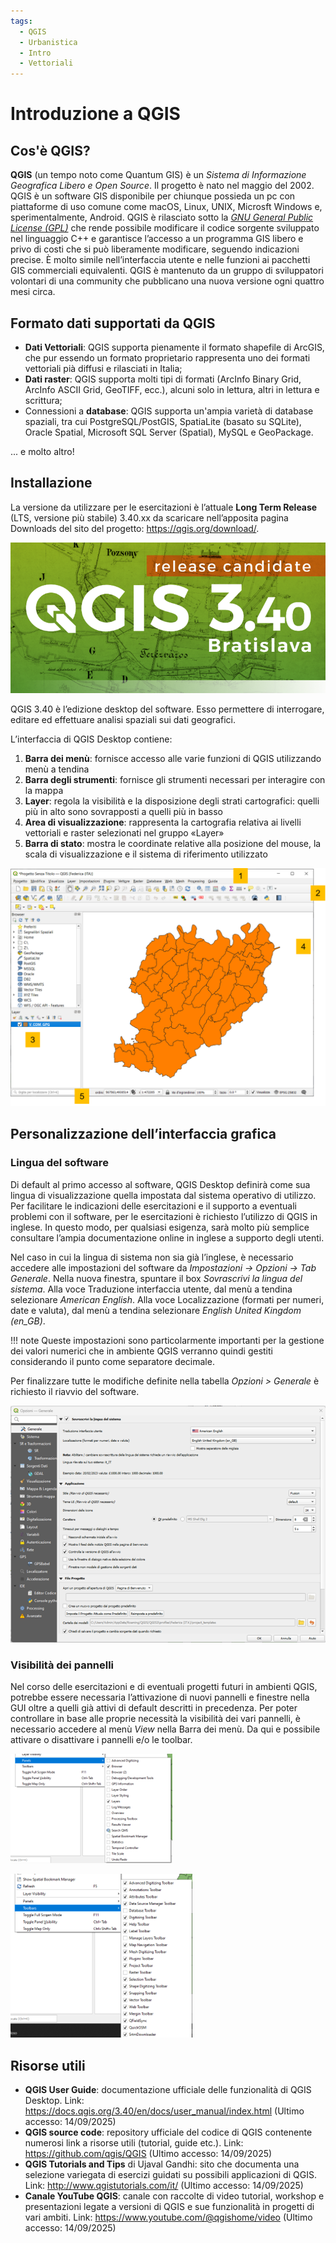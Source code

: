 ```yaml
---
tags:
  - QGIS
  - Urbanistica
  - Intro
  - Vettoriali
---
```

# Introduzione a QGIS

## Cos'è QGIS?

**QGIS** (un tempo noto come Quantum GIS) è un *Sistema di Informazione Geografica Libero e Open Source*. Il progetto è nato nel maggio del 2002. 
QGIS è un software GIS disponibile per chiunque possieda un pc con piattaforme di uso comune come macOS, Linux, UNIX, Microsft Windows e, sperimentalmente, Android. 
QGIS è rilasciato sotto la [*GNU General Public License (GPL)*](https://github.com/qgis/QGIS?tab=GPL-2.0-1-ov-file#readme) che rende possibile modificare il codice sorgente sviluppato nel linguaggio C++ e garantisce l’accesso a un programma GIS libero e privo di costi che si può liberamente modificare, seguendo indicazioni precise. 
È molto simile nell’interfaccia utente e nelle funzioni ai pacchetti GIS commerciali equivalenti. QGIS è mantenuto da un gruppo di sviluppatori volontari di una community che pubblicano una nuova versione ogni quattro mesi circa.

## Formato dati supportati da QGIS

- **Dati Vettoriali**: QGIS supporta pienamente il formato shapefile di ArcGIS, che pur essendo un formato proprietario rappresenta uno dei formati vettoriali pià diffusi e rilasciati in Italia; 
- **Dati raster**: QGIS supporta molti tipi di formati (ArcInfo Binary Grid, ArcInfo ASCII Grid, GeoTIFF, ecc.), alcuni solo in lettura, altri in lettura e scrittura;
- Connessioni a **database**: QGIS supporta un'ampia varietà di database spaziali, tra cui PostgreSQL/PostGIS, SpatiaLite (basato su SQLite), Oracle Spatial, Microsoft SQL Server (Spatial), MySQL e GeoPackage.

... e molto altro!

## Installazione

La versione da utilizzare per le esercitazioni è l’attuale **Long Term Release** (LTS, versione più stabile) 3.40.xx da scaricare nell’apposita pagina Downloads del sito del progetto: https://qgis.org/download/.

![Logo QGIS 3.40 LTR](../assets/img/qgis340logo.png)

QGIS 3.40 è l’edizione desktop del software. Esso permettere di interrogare, editare ed effettuare analisi spaziali sui dati geografici.

L’interfaccia di QGIS Desktop contiene:

1.	**Barra dei menù**: fornisce accesso alle varie funzioni di QGIS utilizzando menù a tendina 
2.	**Barra degli strumenti**: fornisce gli strumenti necessari per interagire con la mappa 
3.	**Layer**: regola la visibilità e la disposizione degli strati cartografici: quelli più in alto sono sovrapposti a quelli più in basso 
4.	**Area di visualizzazione**: rappresenta la cartografia relativa ai livelli vettoriali e raster selezionati nel gruppo «Layer» 
5.	**Barra di stato**: mostra le coordinate relative alla posizione del mouse, la scala di visualizzazione e il sistema di riferimento utilizzato 

![Interfaccia grafica utente di QGIS](../assets/img/GUI.png)

## Personalizzazione dell’interfaccia grafica

### Lingua del software

Di default al primo accesso al software, QGIS Desktop definirà come sua lingua di visualizzazione quella impostata dal sistema operativo di utilizzo. Per facilitare le indicazioni delle esercitazioni e il supporto a eventuali problemi con il software, per le esercitazioni è richiesto l’utilizzo di QGIS in inglese. In questo modo, per qualsiasi esigenza, sarà molto più semplice consultare l’ampia documentazione online in inglese a supporto degli utenti.

Nel caso in cui la lingua di sistema non sia già l’inglese, è necessario accedere alle impostazioni del software da *Impostazioni -> Opzioni -> Tab Generale*. Nella nuova finestra, spuntare il box *Sovrascrivi la lingua del sistema*.
Alla voce Traduzione interfaccia utente, dal menù a tendina selezionare *American English*. 
Alla voce Localizzazione (formati per numeri, date e valuta), dal menù a tendina selezionare *English United Kingdom (en_GB)*.

!!! note
    Queste impostazioni sono particolarmente importanti per la gestione dei valori numerici che in ambiente QGIS verranno quindi gestiti considerando il punto come separatore decimale.

Per finalizzare tutte le modifiche definite nella tabella *Opzioni > Generale* è richiesto il riavvio del software.

![Preferenze software per linguaggio](../assets/img/settings-language.png)

### Visibilità dei pannelli

Nel corso delle esercitazioni e di eventuali progetti futuri in ambienti QGIS, potrebbe essere necessaria l’attivazione di nuovi pannelli e finestre nella GUI oltre a quelli già attivi di default descritti in precedenza. Per poter controllare in base alle proprie necessità la visibilità dei vari pannelli, è necessario accedere al menù *View* nella Barra dei menù. Da qui e possibile attivare o disattivare i pannelli e/o le toolbar.

![Visibilità panels](../assets/img/view-panels.png)

![Visibilità toolbars](../assets/img/view-toolbars.png)

## Risorse utili

- **QGIS User Guide**: documentazione ufficiale delle funzionalità di QGIS Desktop. Link: https://docs.qgis.org/3.40/en/docs/user_manual/index.html (Ultimo accesso: 14/09/2025)
- **QGIS source code**: repository ufficiale del codice di QGIS contenente numerosi link a risorse utili (tutorial, guide etc.). Link: https://github.com/qgis/QGIS (Ultimo accesso: 14/09/2025)
- **QGIS Tutorials and Tips** di Ujaval Gandhi: sito che documenta una selezione variegata di esercizi guidati su possibili applicazioni di QGIS. Link: http://www.qgistutorials.com/it/ (Ultimo accesso: 14/09/2025)
- **Canale YouTube QGIS**: canale con raccolte di video tutorial, workshop e presentazioni legate a versioni di QGIS e sue funzionalità in progetti di vari ambiti. Link: https://www.youtube.com/@qgishome/video (Ultimo accesso: 14/09/2025)

